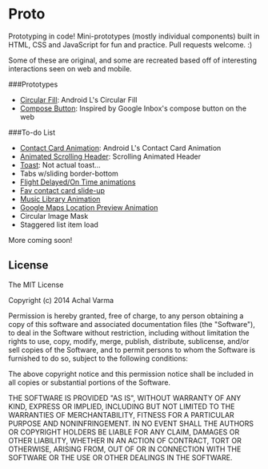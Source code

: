 Proto
========

Prototyping in code! Mini-prototypes (mostly individual components) built in HTML, CSS and JavaScript for fun and practice. Pull requests welcome. :)

Some of these are original, and some are recreated based off of interesting interactions seen on web and mobile. 

###Prototypes
- [Circular Fill](http://achalv.github.io/proto/circular-fill/): Android L's Circular Fill
- [Compose Button](http://achalv.github.io/proto/inbox-compose/): Inspired by Google Inbox's compose button on the web

###To-do List
- [Contact Card Animation](https://www.youtube.com/watch?v=s-n65N2kS8c): Android L's Contact Card Animation
- [Animated Scrolling Header](https://www.polymer-project.org/components/core-elements/demo.html#core-scroll-header-panel): Scrolling Animated Header
- [Toast](https://www.polymer-project.org/components/core-elements/demo.html#core-scroll-header-panel): Not actual toast...
- Tabs w/sliding border-bottom
- [Flight Delayed/On Time animations](https://www.youtube.com/watch?v=kJlahr3kZ7w#t=18)
- [Fav contact card slide-up](https://www.youtube.com/watch?v=kJlahr3kZ7w#t=31)
- [Music Library Animation](https://www.youtube.com/watch?v=kJlahr3kZ7w#t=38)
- [Google Maps Location Preview Animation](https://www.youtube.com/watch?v=kJlahr3kZ7w#t=48)
- Circular Image Mask
- Staggered list item load



More coming soon!

## License

The MIT License

Copyright (c) 2014 Achal Varma

Permission is hereby granted, free of charge, to any person obtaining a copy of this software and associated documentation files (the "Software"), to deal in the Software without restriction, including without limitation the rights to use, copy, modify, merge, publish, distribute, sublicense, and/or sell copies of the Software, and to permit persons to whom the Software is furnished to do so, subject to the following conditions:

The above copyright notice and this permission notice shall be included in all copies or substantial portions of the Software.

THE SOFTWARE IS PROVIDED "AS IS", WITHOUT WARRANTY OF ANY KIND, EXPRESS OR IMPLIED, INCLUDING BUT NOT LIMITED TO THE WARRANTIES OF MERCHANTABILITY, FITNESS FOR A PARTICULAR PURPOSE AND NONINFRINGEMENT. IN NO EVENT SHALL THE AUTHORS OR COPYRIGHT HOLDERS BE LIABLE FOR ANY CLAIM, DAMAGES OR OTHER LIABILITY, WHETHER IN AN ACTION OF CONTRACT, TORT OR OTHERWISE, ARISING FROM, OUT OF OR IN CONNECTION WITH THE SOFTWARE OR THE USE OR OTHER DEALINGS IN THE SOFTWARE.

